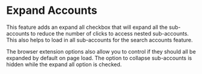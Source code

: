 # Expand Accounts

This feature adds an expand all checkbox that will expand all the sub-accounts to reduce the number of clicks to access nested sub-accounts. This also helps to load in all sub-accounts for the search accounts feature.

The browser extension options also allow you to control if they should all be expanded by default on page load. The option to collapse sub-accounts is hidden while the expand all option is checked.
